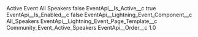<?xml version="1.0" encoding="UTF-8"?>
<CustomMetadata xmlns="http://soap.sforce.com/2006/04/metadata" xmlns:xsi="http://www.w3.org/2001/XMLSchema-instance" xmlns:xsd="http://www.w3.org/2001/XMLSchema">
    <label>Active Event All Speakers</label>
    <protected>false</protected>
    <values>
        <field>EventApi__Is_Active__c</field>
        <value xsi:type="xsd:boolean">true</value>
    </values>
    <values>
        <field>EventApi__Is_Enabled__c</field>
        <value xsi:type="xsd:boolean">false</value>
    </values>
    <values>
        <field>EventApi__Lightning_Event_Component__c</field>
        <value xsi:type="xsd:string">All_Speakers</value>
    </values>
    <values>
        <field>EventApi__Lightning_Event_Page_Template__c</field>
        <value xsi:type="xsd:string">Community_Event_Active_Speakers</value>
    </values>
    <values>
        <field>EventApi__Order__c</field>
        <value xsi:type="xsd:double">1.0</value>
    </values>
</CustomMetadata>
